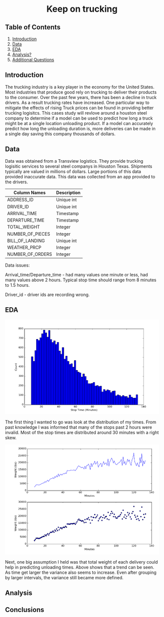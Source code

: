   <h1 align="center">
	Keep on trucking 
  </h1>
  
 ## Table of Contents
1. [Introduction](#Introduction)
2. [Data](#Data)
3. [EDA](#EDA)
4. [Analysis?](#Analysis)
5. [Additional Questions](#Conclusions)

## Introduction

The trucking industry is a key player in the economy for the United States. Most industries that produce good rely on trucking to deliver their products to the consumer. Over the past few years, there has been a decline in truck drivers. As a result trucking rates have increased. One particular way to mitigate the effects of rising Truck prices can be found in providing better trucking logisitcs. 
This cases study will revlove around a houston steel company to determine if a model can be used to predict how long a truck might be at a single location unloading product. If a model can accurately predict how long the unloading duration is, more deliveries can be made in a single day saving this company thousands of dollars.

## Data

Data was obtained from a Transview logistics. They provide trucking logisitic services to several steel companys in Houston Texas. Shipments typically are valued in millions of dollars. Large portions of this data provided inaccurate data. This data was collected from an app provided to the drivers.

| Column Names     | Description   |
| ---------------- | ------------- | 
| ADDRESS_ID       | Unique int    |              
| DRIVER_ID        | Unique int    |
| ARRIVAL_TIME     | Timestamp     | 
| DEPARTURE_TIME   | Timestamp     |
| TOTAL_WEIGHT     | Integer       |
| NUMBER_OF_PIECES | Integer       |
| BILL_OF_LANDING  | Unique int    |
| WEATHER_PRCP     | Integer       |
| NUMBER_OF_ORDERS | Integer       |

Data issues:

Arrival_time/Departure_time - had many values one minute or less, had many values above 2 hours. Typical stop time should range from 8 minutes to 1.5 hours.

Driver_id - driver ids are recording wrong.

## EDA

![First_look](images/StopTime.png)

The first thing I wanted to go was look at the distribution of my times. From past knowledge I was informed that many of the stops past 2 hours were invalid. Most of the stop times are distributed around 30 minutes with a right skew.

![weight_vs_time](images/Weight_Time.png)

Next, one big assumption I held was that total weight of each delivery could help in  predicting unloading times. Above shows that a trend can be seen. As time get larger the variance also seems to increase. Even after grouping by larger intervals, the variance still became more defined.



## Analysis

## Conclusions 
